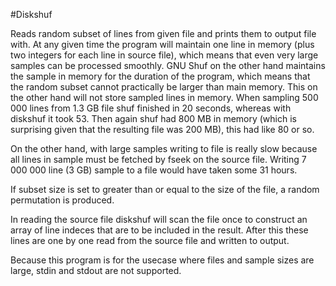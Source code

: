 #Diskshuf

Reads random subset of lines from given file and prints them to output file with. At any given time the program will maintain one line in memory (plus two integers for each line in source file), which means that even very large samples can be processed smoothly. GNU Shuf on the other hand maintains the sample in memory for the duration of the program, which means that the random subset cannot practically be larger than main memory. This on the other hand will not store sampled lines in memory. 
When sampling 500 000 lines from 1.3 GB file shuf finished in 20 seconds, whereas with diskshuf it took 53. Then again shuf had 800 MB in memory (which is surprising given that the resulting file was 200 MB), this had like 80 or so.

On the other hand, with large samples writing to file is really slow because all lines in sample must be fetched by fseek on the source file. Writing 7 000 000 line (3 GB) sample to a file would have taken some 31 hours.

If subset size is set to greater than or equal to the size of the file, a random permutation is produced.


In reading the source file diskshuf will scan the file once to construct an array of line indeces that are to be included in the result. After this these lines are one by one read from the source file and written to output.

Because this program is for the usecase where files and sample sizes are large, stdin and stdout are not supported.
